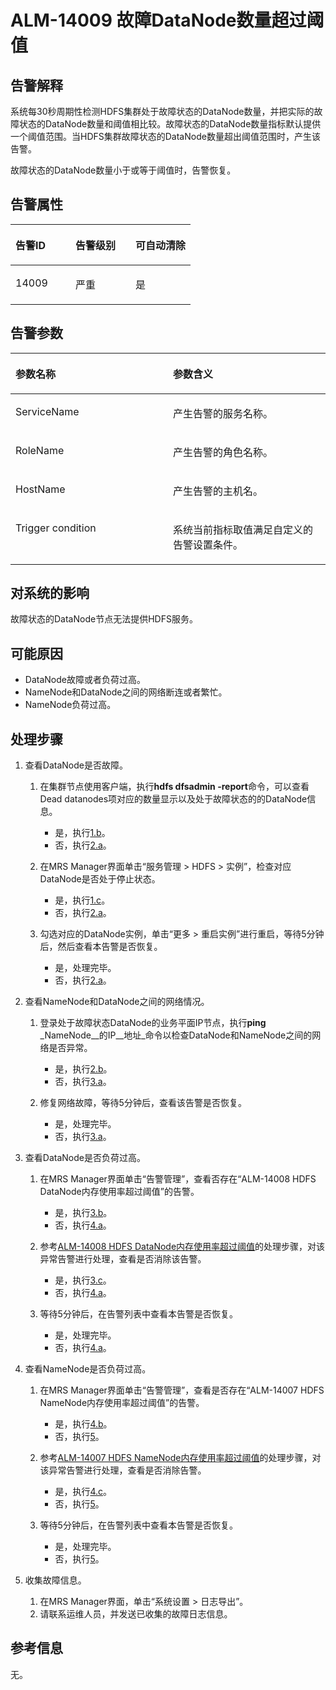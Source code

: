 # ALM-14009 故障DataNode数量超过阈值<a name="ZH-CN_TOPIC_0174499354"></a>

## 告警解释<a name="zh-cn_topic_0093195054_zh-cn_topic_0035998728_section4477025"></a>

系统每30秒周期性检测HDFS集群处于故障状态的DataNode数量，并把实际的故障状态的DataNode数量和阈值相比较。故障状态的DataNode数量指标默认提供一个阈值范围。当HDFS集群故障状态的DataNode数量超出阈值范围时，产生该告警。

故障状态的DataNode数量小于或等于阈值时，告警恢复。

## 告警属性<a name="zh-cn_topic_0093195054_zh-cn_topic_0035998728_section40293226"></a>

<a name="zh-cn_topic_0093195054_zh-cn_topic_0035998728_table18759701"></a>
<table><thead align="left"><tr id="zh-cn_topic_0093195054_zh-cn_topic_0035998728_row48616240"><th class="cellrowborder" valign="top" width="33.33333333333333%" id="mcps1.1.4.1.1"><p id="zh-cn_topic_0093195054_zh-cn_topic_0035998728_p45601378"><a name="zh-cn_topic_0093195054_zh-cn_topic_0035998728_p45601378"></a><a name="zh-cn_topic_0093195054_zh-cn_topic_0035998728_p45601378"></a>告警ID</p>
</th>
<th class="cellrowborder" valign="top" width="33.33333333333333%" id="mcps1.1.4.1.2"><p id="zh-cn_topic_0093195054_zh-cn_topic_0035998728_p2724161"><a name="zh-cn_topic_0093195054_zh-cn_topic_0035998728_p2724161"></a><a name="zh-cn_topic_0093195054_zh-cn_topic_0035998728_p2724161"></a>告警级别</p>
</th>
<th class="cellrowborder" valign="top" width="33.33333333333333%" id="mcps1.1.4.1.3"><p id="zh-cn_topic_0093195054_zh-cn_topic_0035998728_p19330484"><a name="zh-cn_topic_0093195054_zh-cn_topic_0035998728_p19330484"></a><a name="zh-cn_topic_0093195054_zh-cn_topic_0035998728_p19330484"></a>可自动清除</p>
</th>
</tr>
</thead>
<tbody><tr id="zh-cn_topic_0093195054_zh-cn_topic_0035998728_row22265380"><td class="cellrowborder" valign="top" width="33.33333333333333%" headers="mcps1.1.4.1.1 "><p id="zh-cn_topic_0093195054_zh-cn_topic_0035998728_p58665336"><a name="zh-cn_topic_0093195054_zh-cn_topic_0035998728_p58665336"></a><a name="zh-cn_topic_0093195054_zh-cn_topic_0035998728_p58665336"></a>14009</p>
</td>
<td class="cellrowborder" valign="top" width="33.33333333333333%" headers="mcps1.1.4.1.2 "><p id="zh-cn_topic_0093195054_zh-cn_topic_0035998728_p54271769"><a name="zh-cn_topic_0093195054_zh-cn_topic_0035998728_p54271769"></a><a name="zh-cn_topic_0093195054_zh-cn_topic_0035998728_p54271769"></a>严重</p>
</td>
<td class="cellrowborder" valign="top" width="33.33333333333333%" headers="mcps1.1.4.1.3 "><p id="zh-cn_topic_0093195054_zh-cn_topic_0035998728_p33937134"><a name="zh-cn_topic_0093195054_zh-cn_topic_0035998728_p33937134"></a><a name="zh-cn_topic_0093195054_zh-cn_topic_0035998728_p33937134"></a>是</p>
</td>
</tr>
</tbody>
</table>

## 告警参数<a name="zh-cn_topic_0093195054_zh-cn_topic_0035998728_section27094719"></a>

<a name="zh-cn_topic_0093195054_zh-cn_topic_0035998728_table64553311"></a>
<table><thead align="left"><tr id="zh-cn_topic_0093195054_zh-cn_topic_0035998728_row25037822"><th class="cellrowborder" valign="top" width="50%" id="mcps1.1.3.1.1"><p id="zh-cn_topic_0093195054_zh-cn_topic_0035998728_p14797678"><a name="zh-cn_topic_0093195054_zh-cn_topic_0035998728_p14797678"></a><a name="zh-cn_topic_0093195054_zh-cn_topic_0035998728_p14797678"></a>参数名称</p>
</th>
<th class="cellrowborder" valign="top" width="50%" id="mcps1.1.3.1.2"><p id="zh-cn_topic_0093195054_zh-cn_topic_0035998728_p57761279"><a name="zh-cn_topic_0093195054_zh-cn_topic_0035998728_p57761279"></a><a name="zh-cn_topic_0093195054_zh-cn_topic_0035998728_p57761279"></a>参数含义</p>
</th>
</tr>
</thead>
<tbody><tr id="zh-cn_topic_0093195054_zh-cn_topic_0035998728_row48152024"><td class="cellrowborder" valign="top" width="50%" headers="mcps1.1.3.1.1 "><p id="zh-cn_topic_0093195054_zh-cn_topic_0035998728_p7999906"><a name="zh-cn_topic_0093195054_zh-cn_topic_0035998728_p7999906"></a><a name="zh-cn_topic_0093195054_zh-cn_topic_0035998728_p7999906"></a>ServiceName</p>
</td>
<td class="cellrowborder" valign="top" width="50%" headers="mcps1.1.3.1.2 "><p id="zh-cn_topic_0093195054_zh-cn_topic_0035998728_p44012677"><a name="zh-cn_topic_0093195054_zh-cn_topic_0035998728_p44012677"></a><a name="zh-cn_topic_0093195054_zh-cn_topic_0035998728_p44012677"></a>产生告警的服务名称。</p>
</td>
</tr>
<tr id="zh-cn_topic_0093195054_zh-cn_topic_0035998728_row60569775"><td class="cellrowborder" valign="top" width="50%" headers="mcps1.1.3.1.1 "><p id="zh-cn_topic_0093195054_zh-cn_topic_0035998728_p7204713"><a name="zh-cn_topic_0093195054_zh-cn_topic_0035998728_p7204713"></a><a name="zh-cn_topic_0093195054_zh-cn_topic_0035998728_p7204713"></a>RoleName</p>
</td>
<td class="cellrowborder" valign="top" width="50%" headers="mcps1.1.3.1.2 "><p id="zh-cn_topic_0093195054_zh-cn_topic_0035998728_p46710863"><a name="zh-cn_topic_0093195054_zh-cn_topic_0035998728_p46710863"></a><a name="zh-cn_topic_0093195054_zh-cn_topic_0035998728_p46710863"></a>产生告警的角色名称。</p>
</td>
</tr>
<tr id="zh-cn_topic_0093195054_zh-cn_topic_0035998728_row17744591"><td class="cellrowborder" valign="top" width="50%" headers="mcps1.1.3.1.1 "><p id="zh-cn_topic_0093195054_zh-cn_topic_0035998728_p28025763"><a name="zh-cn_topic_0093195054_zh-cn_topic_0035998728_p28025763"></a><a name="zh-cn_topic_0093195054_zh-cn_topic_0035998728_p28025763"></a>HostName</p>
</td>
<td class="cellrowborder" valign="top" width="50%" headers="mcps1.1.3.1.2 "><p id="zh-cn_topic_0093195054_zh-cn_topic_0035998728_p55494360"><a name="zh-cn_topic_0093195054_zh-cn_topic_0035998728_p55494360"></a><a name="zh-cn_topic_0093195054_zh-cn_topic_0035998728_p55494360"></a>产生告警的主机名。</p>
</td>
</tr>
<tr id="zh-cn_topic_0093195054_zh-cn_topic_0035998728_row29687198"><td class="cellrowborder" valign="top" width="50%" headers="mcps1.1.3.1.1 "><p id="zh-cn_topic_0093195054_zh-cn_topic_0035998728_p55852871"><a name="zh-cn_topic_0093195054_zh-cn_topic_0035998728_p55852871"></a><a name="zh-cn_topic_0093195054_zh-cn_topic_0035998728_p55852871"></a>Trigger condition</p>
</td>
<td class="cellrowborder" valign="top" width="50%" headers="mcps1.1.3.1.2 "><p id="zh-cn_topic_0093195054_zh-cn_topic_0035998728_p27788708"><a name="zh-cn_topic_0093195054_zh-cn_topic_0035998728_p27788708"></a><a name="zh-cn_topic_0093195054_zh-cn_topic_0035998728_p27788708"></a>系统当前指标取值满足自定义的告警设置条件。</p>
</td>
</tr>
</tbody>
</table>

## 对系统的影响<a name="zh-cn_topic_0093195054_zh-cn_topic_0035998728_section42525879"></a>

故障状态的DataNode节点无法提供HDFS服务。

## 可能原因<a name="zh-cn_topic_0093195054_zh-cn_topic_0035998728_section47188597"></a>

-   DataNode故障或者负荷过高。
-   NameNode和DataNode之间的网络断连或者繁忙。
-   NameNode负荷过高。

## 处理步骤<a name="zh-cn_topic_0093195054_zh-cn_topic_0035998728_section22044193"></a>

1.  查看DataNode是否故障。
    1.  在集群节点使用客户端，执行**hdfs dfsadmin -report**命令，可以查看Dead datanodes项对应的数量显示以及处于故障状态的的DataNode信息。
        -   是，执行[1.b](#zh-cn_topic_0093195054_zh-cn_topic_0035998728_alm14007_3_mmccppss_step4)。
        -   否，执行[2.a](#zh-cn_topic_0093195054_zh-cn_topic_0035998728_alm14007_3_mmccppss_step6)。

    2.  <a name="zh-cn_topic_0093195054_zh-cn_topic_0035998728_alm14007_3_mmccppss_step4"></a>在MRS Manager界面单击“服务管理 \> HDFS \> 实例”，检查对应DataNode是否处于停止状态。
        -   是，执行[1.c](#zh-cn_topic_0093195054_zh-cn_topic_0035998728_alm14007_3_mmccppss_step5)。
        -   否，执行[2.a](#zh-cn_topic_0093195054_zh-cn_topic_0035998728_alm14007_3_mmccppss_step6)。

    3.  <a name="zh-cn_topic_0093195054_zh-cn_topic_0035998728_alm14007_3_mmccppss_step5"></a>勾选对应的DataNode实例，单击“更多 \> 重启实例”进行重启，等待5分钟后，然后查看本告警是否恢复。
        -   是，处理完毕。
        -   否，执行[2.a](#zh-cn_topic_0093195054_zh-cn_topic_0035998728_alm14007_3_mmccppss_step6)。

2.  查看NameNode和DataNode之间的网络情况。
    1.  <a name="zh-cn_topic_0093195054_zh-cn_topic_0035998728_alm14007_3_mmccppss_step6"></a>登录处于故障状态DataNode的业务平面IP节点，执行**ping** _NameNode__的IP__地址_命令以检查DataNode和NameNode之间的网络是否异常。
        -   是，执行[2.b](#zh-cn_topic_0093195054_zh-cn_topic_0035998728_alm14007_3_mmccppss_step7)。
        -   否，执行[3.a](#zh-cn_topic_0093195054_zh-cn_topic_0035998728_alm14007_3_mmccppss_step8)。

    2.  <a name="zh-cn_topic_0093195054_zh-cn_topic_0035998728_alm14007_3_mmccppss_step7"></a>修复网络故障，等待5分钟后，查看该告警是否恢复。
        -   是，处理完毕。
        -   否，执行[3.a](#zh-cn_topic_0093195054_zh-cn_topic_0035998728_alm14007_3_mmccppss_step8)。

3.  查看DataNode是否负荷过高。
    1.  <a name="zh-cn_topic_0093195054_zh-cn_topic_0035998728_alm14007_3_mmccppss_step8"></a>在MRS Manager界面单击“告警管理”，查看否存在“ALM-14008 HDFS DataNode内存使用率超过阈值”的告警。
        -   是，执行[3.b](#zh-cn_topic_0093195054_zh-cn_topic_0035998728_alm14007_3_mmccppss_step13)。
        -   否，执行[4.a](#zh-cn_topic_0093195054_zh-cn_topic_0035998728_step9)。

    2.  <a name="zh-cn_topic_0093195054_zh-cn_topic_0035998728_alm14007_3_mmccppss_step13"></a>参考[ALM-14008 HDFS DataNode内存使用率超过阈值](ALM-14008-HDFS-DataNode内存使用率超过阈值-37.md#ZH-CN_TOPIC_0174499353)的处理步骤，对该异常告警进行处理，查看是否消除该告警。
        -   是，执行[3.c](#zh-cn_topic_0093195054_zh-cn_topic_0035998728_ss10)。
        -   否，执行[4.a](#zh-cn_topic_0093195054_zh-cn_topic_0035998728_step9)。

    3.  <a name="zh-cn_topic_0093195054_zh-cn_topic_0035998728_ss10"></a>等待5分钟后，在告警列表中查看本告警是否恢复。
        -   是，处理完毕。
        -   否，执行[4.a](#zh-cn_topic_0093195054_zh-cn_topic_0035998728_step9)。

4.  查看NameNode是否负荷过高。
    1.  <a name="zh-cn_topic_0093195054_zh-cn_topic_0035998728_step9"></a>在MRS Manager界面单击“告警管理”，查看是否存在“ALM-14007 HDFS NameNode内存使用率超过阈值”的告警。
        -   是，执行[4.b](#zh-cn_topic_0093195054_zh-cn_topic_0035998728_alm14007_3_mmccppss_step14)。
        -   否，执行[5](#zh-cn_topic_0093195054_zh-cn_topic_0035998728_li183032841605)。

    2.  <a name="zh-cn_topic_0093195054_zh-cn_topic_0035998728_alm14007_3_mmccppss_step14"></a>参考[ALM-14007 HDFS NameNode内存使用率超过阈值](ALM-14007-HDFS-NameNode内存使用率超过阈值-36.md#ZH-CN_TOPIC_0174499352)的处理步骤，对该异常告警进行处理，查看是否消除告警。
        -   是，执行[4.c](#zh-cn_topic_0093195054_zh-cn_topic_0035998728_ss13)。
        -   否，执行[5](#zh-cn_topic_0093195054_zh-cn_topic_0035998728_li183032841605)。

    3.  <a name="zh-cn_topic_0093195054_zh-cn_topic_0035998728_ss13"></a>等待5分钟后，在告警列表中查看本告警是否恢复。
        -   是，处理完毕。
        -   否，执行[5](#zh-cn_topic_0093195054_zh-cn_topic_0035998728_li183032841605)。

5.  <a name="zh-cn_topic_0093195054_zh-cn_topic_0035998728_li183032841605"></a>收集故障信息。
    1.  在MRS Manager界面，单击“系统设置 \> 日志导出”。
    2.  请联系运维人员，并发送已收集的故障日志信息。


## 参考信息<a name="zh-cn_topic_0093195054_zh-cn_topic_0035998728_section64180012"></a>

无。

